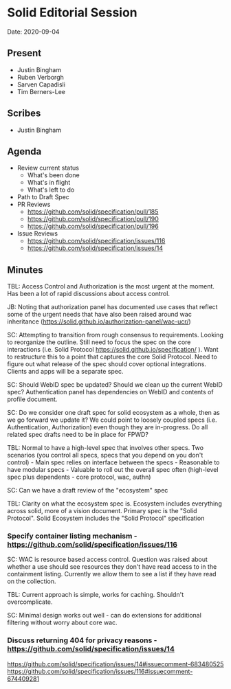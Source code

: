 # Solid Editorial Session

Date: 2020-09-04

## Present

- Justin Bingham
- Ruben Verborgh
- Sarven Capadisli
- Tim Berners-Lee

## Scribes

- Justin Bingham

## Agenda

- Review current status
    - What's been done
    - What's in flight
    - What's left to do
- Path to Draft Spec
- PR Reviews
    - https://github.com/solid/specification/pull/185
    - https://github.com/solid/specification/pull/190
    - https://github.com/solid/specification/pull/196
- Issue Reviews
    - https://github.com/solid/specification/issues/116
    - https://github.com/solid/specification/issues/14

## Minutes

TBL: Access Control and Authorization is the most urgent at the moment. Has been a lot of rapid discussions about access control.

JB: Noting that authorization panel has documented use cases that reflect some of the urgent needs that have also been raised around wac inheritance (https://solid.github.io/authorization-panel/wac-ucr/)

SC: Attempting to transition from rough consensus to requirements. Looking to reorganize the outline. Still need to focus the spec on the core interactions (i.e. Solid Protocol https://solid.github.io/specification/ ). Want to restructure this to a point that captures the core Solid Protocol. Need to figure out what release of the spec should cover optional integrations. Clients and apps will be a separate spec.

SC: Should WebID spec be updated? Should we clean up the current WebID spec? Authentication panel has dependencies on WebID and contents of profile document.

SC: Do we consider one draft spec for solid ecosystem as a whole, then as we go forward we update it? We could point to loosely coupled specs (i.e. Authentication, Authorization) even though they are in-progress. Do all related spec drafts need to be in place for FPWD?

TBL: Normal to have a high-level spec that involves other specs. Two scenarios (you control all specs, specs that you depend on you don't control)
    - Main spec relies on interface between the specs
    - Reasonable to have modular specs
    - Valuable to roll out the overall spec often (high-level spec plus dependents - core protocol, wac, authn)
    
SC: Can we have a draft review of the "ecosystem" spec

TBL: Clarity on what the ecosystem spec is. Ecosystem includes everything across solid, more of a vision document. Primary spec is the "Solid Protocol". Solid Ecosystem includes the "Solid Protocol" specification

### Specify container listing mechanism - https://github.com/solid/specification/issues/116

SC: WAC is resource based access control. Question was raised about whether a use should see resources they don't have read access to in the containment listing. Currently we allow them to see a list if they have read on the collection.

TBL: Current approach is simple, works for caching. Shouldn't overcomplicate.

SC: Minimal design works out well - can do extensions for additional filtering without worry about core wac.

### Discuss returning 404 for privacy reasons - https://github.com/solid/specification/issues/14

https://github.com/solid/specification/issues/14#issuecomment-683480525
https://github.com/solid/specification/issues/116#issuecomment-674409281


